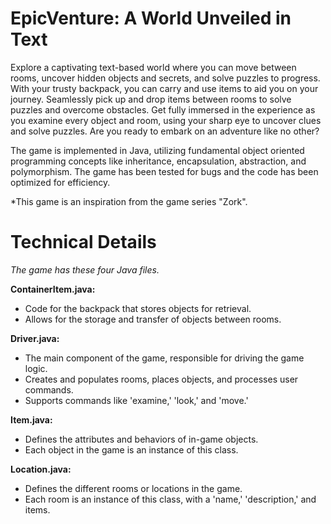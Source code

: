 #  EpicVenture: A World Unveiled in Text

Explore a captivating text-based world where you can move between rooms, uncover hidden objects and secrets, and solve puzzles to progress. With your trusty backpack, you can carry and use items to aid you on your journey. Seamlessly pick up and drop items between rooms to solve puzzles and overcome obstacles. Get fully immersed in the experience as you examine every object and room, using your sharp eye to uncover clues and solve puzzles. Are you ready to embark on an adventure like no other?

The game is implemented in Java, utilizing fundamental object oriented programming concepts like inheritance, encapsulation, abstraction, and polymorphism. The game has been tested for bugs and the code has been optimized for efficiency.

*This game is an inspiration from the game series "Zork".

# Technical Details

*The game has these four Java files.*

**ContainerItem.java:**
* Code for the backpack that stores objects for retrieval.
* Allows for the storage and transfer of objects between rooms.
  
**Driver.java:**
* The main component of the game, responsible for driving the game logic.
* Creates and populates rooms, places objects, and processes user commands.
* Supports commands like 'examine,' 'look,' and 'move.'

**Item.java:**
* Defines the attributes and behaviors of in-game objects.
* Each object in the game is an instance of this class.

**Location.java:**
* Defines the different rooms or locations in the game.
* Each room is an instance of this class, with a 'name,' 'description,' and items.

